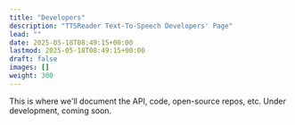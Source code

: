 ```yaml
---
title: "Developers"
description: "TTSReader Text-To-Speech Developers' Page"
lead: ""
date: 2025-05-18T08:49:15+00:00
lastmod: 2025-05-18T08:49:15+00:00
draft: false
images: []
weight: 300
---
```


This is where we'll document the API, code, open-source repos, etc. Under development, coming soon.
